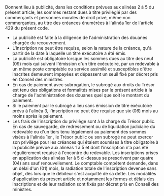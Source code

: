 Donnent lieu à publicité, dans les conditions prévues
aux alinéas 2 à 5 du présent article, les sommes restant dues à titre
privilégié par des commerçants et personnes morales de droit privé, même
non commerçantes, au titre des créances énumérées à l'alinéa 1er  de
l'article 429 du présent code.
- La publicité est faite à la diligence de l'administration des douanes
chargée du recouvrement.
- L'inscription ne peut être requise, selon la nature de la créance,
qu'à partir de la date à laquelle un titre exécutoire a été émis.
- La publicité est obligatoire lorsque les sommes dues au titre des
neuf (09) mois qui suivent l'émission d'un titre exécutoire, par un
redevable à un même poste comptable ou service assimilé et
susceptibles d'être inscrites demeurent impayées et dépassent un seuil
fixé par décret pris en Conseil des ministres.
- En cas de paiement avec subrogation, le subrogé aux droits du Trésor
est tenu des obligations et formalités mises par le présent article à
la charge de l'administration des douanes quel que soit le montant du
paiement.
- Si le paiement par le subrogé a lieu sans émission de titre exécutoire
prévu à l'alinéa 3, l'inscription ne peut être requise que six (06)
mois au moins après le paiement.
- Les frais de l'inscription du privilège sont à la charge du Trésor
public.
En cas de sauvegarde, de redressement ou de liquidation judiciaire du
redevable ou d'un tiers tenu légalement au paiement des sommes visées à
l'alinéa 1er , le Trésor public ou son subrogé ne peut exercer son
privilège pour les créances qui étaient soumises à titre obligatoire à
la publicité prévue aux alinéas 1 à 5 et dont l'inscription n'a pas été
régulièrement requise à l'encontre du redevable.
Les inscriptions prises en application des alinéas 1er  à 5 ci-dessus
se prescrivent par quatre (04) ans sauf renouvellement.
Le comptable compétent demande, dans un délai d'un (01) mois, la
radiation totale de l'inscription devenue sans objet, dès lors que le
débiteur s'est acquitté de sa dette.
Les modalités d'application du présent article et notamment les formes
et délais des inscriptions et de leur radiation sont fixés par décret
pris en Conseil des ministres.